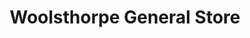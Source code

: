 ---
title: "Woolsthorpe General Store"
url: /woolsthorpe/woolsthorpe-general-store/
shop: Lebensmittel
---